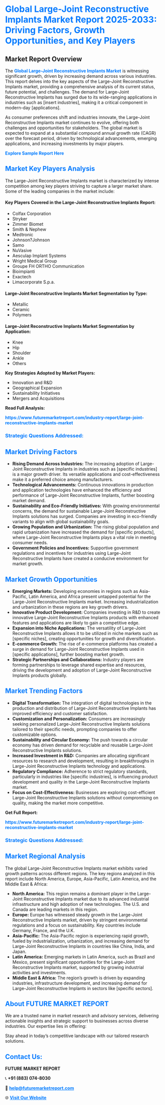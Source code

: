 <h1 style="color: #007BFF;">Global Large-Joint Reconstructive Implants Market Report 2025-2033: Driving Factors, Growth Opportunities, and Key Players</h1>

<section id="overview">
<h2>Market Report Overview</h2>
<p>The <a href="https://www.futuremarketreport.com/industry-report/large-joint-reconstructive-implants-market" style="color: #007BFF; text-decoration: none;"><strong>Global Large-Joint Reconstructive Implants Market</strong></a> is witnessing significant growth, driven by increasing demand across various industries. This report delves into the key aspects of the Large-Joint Reconstructive Implants market, providing a comprehensive analysis of its current status, future potential, and challenges. The demand for Large-Joint Reconstructive Implants has surged due to its wide-ranging applications in industries such as [insert industries], making it a critical component in modern-day [applications].</p>
<p>As consumer preferences shift and industries innovate, the Large-Joint Reconstructive Implants market continues to evolve, offering both challenges and opportunities for stakeholders. The global market is expected to expand at a substantial compound annual growth rate (CAGR) over the forecast period, driven by technological advancements, emerging applications, and increasing investments by major players.</p>
</section>

<section id="overview">
<p><a href="https://www.futuremarketreport.com/request-sample/reportId=51891" style="color: #007BFF; text-decoration: none;"><strong>Explore Sample Report Here</strong></a></p>
</section>

<section id="key-players">
<h2 style="color: #007BFF;">Market Key Players Analysis</h2>
<p>The Large-Joint Reconstructive Implants market is characterized by intense competition among key players striving to capture a larger market share. Some of the leading companies in the market include:</p>
<h4>Key Players Covered in the Large-Joint Reconstructive Implants Report:</h4>
<ul><li>Colfax Corporation</li><li>Stryker</li><li>Zimmer Biomet</li><li>Smith &amp; Nephew</li><li>Medtronic</li><li>Johnson?Johnson</li><li>Samo</li><li>NuVasive</li><li>Aesculap Implant Systems</li><li>Wright Medical Group</li><li>Groupe FH ORTHO Communication</li><li>Bioimpianti</li><li>Exactech</li><li>Limacorporate S.p.a.</li></ul>
<h4>Large-Joint Reconstructive Implants Market Segmentation by Type:</h4>
<ul><li>Metallic</li><li>Ceramic</li><li>Polymers</li></ul>

<h4>Large-Joint Reconstructive Implants Market Segmentation by Application:</h4>
<ul><li>Knee</li><li>Hip</li><li>Shoulder</li><li>Ankle</li><li>Others</li></ul>
<p><strong>Key Strategies Adopted by Market Players:</strong></p>
<ul>
<li>Innovation and R&D</li>
<li>Geographical Expansion</li>
<li>Sustainability Initiatives</li>
<li>Mergers and Acquisitions</li>
</ul>
</section>

<section>
<p><strong>Read Full Analysis: </strong></p><a href="https://www.futuremarketreport.com/industry-report/large-joint-reconstructive-implants-market" style="color: #007BFF; text-decoration: none;"><strong>https://www.futuremarketreport.com/industry-report/large-joint-reconstructive-implants-market</strong></a>
<h3 style="color: #007BFF;">Strategic Questions Addressed:</h3>
</section>

<section id="driving-factors">
<h2 style="color: #007BFF;">Market Driving Factors</h2>
<ul>
<li><strong>Rising Demand Across Industries:</strong> The increasing adoption of Large-Joint Reconstructive Implants in industries such as [specific industries] is a major growth driver. Its versatile applications and cost-effectiveness make it a preferred choice among manufacturers.</li>
<li><strong>Technological Advancements:</strong> Continuous innovations in production and application technologies have enhanced the efficiency and performance of Large-Joint Reconstructive Implants, further boosting market demand.</li>
<li><strong>Sustainability and Eco-Friendly Initiatives:</strong> With growing environmental concerns, the demand for sustainable Large-Joint Reconstructive Implants solutions has surged. Companies are investing in eco-friendly variants to align with global sustainability goals.</li>
<li><strong>Growing Population and Urbanization:</strong> The rising global population and rapid urbanization have increased the demand for [specific products], where Large-Joint Reconstructive Implants plays a vital role in meeting consumer needs.</li>
<li><strong>Government Policies and Incentives:</strong> Supportive government regulations and incentives for industries using Large-Joint Reconstructive Implants have created a conducive environment for market growth.</li>
</ul>
</section>

<section id="growth-opportunities">
<h2 style="color: #007BFF;">Market Growth Opportunities</h2>
<ul>
<li><strong>Emerging Markets:</strong> Developing economies in regions such as Asia-Pacific, Latin America, and Africa present untapped potential for the Large-Joint Reconstructive Implants market. Increasing industrialization and urbanization in these regions are key growth drivers.</li>
<li><strong>Innovative Product Development:</strong> Companies investing in R&D to create innovative Large-Joint Reconstructive Implants products with enhanced features and applications are likely to gain a competitive edge.</li>
<li><strong>Expansion into Niche Applications:</strong> The versatility of Large-Joint Reconstructive Implants allows it to be utilized in niche markets such as [specific niches], creating opportunities for growth and diversification.</li>
<li><strong>E-commerce Growth:</strong> The rise of e-commerce platforms has created a surge in demand for Large-Joint Reconstructive Implants used in [specific applications], further boosting market growth.</li>
<li><strong>Strategic Partnerships and Collaborations:</strong> Industry players are forming partnerships to leverage shared expertise and resources, driving the development and adoption of Large-Joint Reconstructive Implants products globally.</li>
</ul>
</section>

<section id="trending-factors">
<h2 style="color: #007BFF;">Market Trending Factors</h2>
<ul>
<li><strong>Digital Transformation:</strong> The integration of digital technologies in the production and distribution of Large-Joint Reconstructive Implants has improved efficiency and customer satisfaction.</li>
<li><strong>Customization and Personalization:</strong> Consumers are increasingly seeking personalized Large-Joint Reconstructive Implants solutions tailored to their specific needs, prompting companies to offer customizable options.</li>
<li><strong>Sustainability and Circular Economy:</strong> The push towards a circular economy has driven demand for recyclable and reusable Large-Joint Reconstructive Implants solutions.</li>
<li><strong>Increased Investment in R&D:</strong> Companies are allocating significant resources to research and development, resulting in breakthroughs in Large-Joint Reconstructive Implants technology and applications.</li>
<li><strong>Regulatory Compliance:</strong> Adherence to strict regulatory standards, particularly in industries like [specific industries], is influencing product development and quality in the Large-Joint Reconstructive Implants market.</li>
<li><strong>Focus on Cost-Effectiveness:</strong> Businesses are exploring cost-efficient Large-Joint Reconstructive Implants solutions without compromising on quality, making the market more competitive.</li>
</ul>
</section>

<section>
<p><strong>Get Full Report: </strong></p><a href="https://www.futuremarketreport.com/industry-report/large-joint-reconstructive-implants-market" style="color: #007BFF; text-decoration: none;"><strong>https://www.futuremarketreport.com/industry-report/large-joint-reconstructive-implants-market</strong></a>
<h3 style="color: #007BFF;">Strategic Questions Addressed:</h3>
</section>


<section id="regional-analysis">
<h2 style="color: #007BFF;">Market Regional Analysis</h2>
<p>The global Large-Joint Reconstructive Implants market exhibits varied growth patterns across different regions. The key regions analyzed in this report include North America, Europe, Asia-Pacific, Latin America, and the Middle East & Africa:</p>
<ul>
<li><strong>North America:</strong> This region remains a dominant player in the Large-Joint Reconstructive Implants market due to its advanced industrial infrastructure and high adoption of new technologies. The U.S. and Canada are leading markets in this region.</li>
<li><strong>Europe:</strong> Europe has witnessed steady growth in the Large-Joint Reconstructive Implants market, driven by stringent environmental regulations and a focus on sustainability. Key countries include Germany, France, and the U.K.</li>
<li><strong>Asia-Pacific:</strong> The Asia-Pacific region is experiencing rapid growth, fueled by industrialization, urbanization, and increasing demand for Large-Joint Reconstructive Implants in countries like China, India, and Japan.</li>
<li><strong>Latin America:</strong> Emerging markets in Latin America, such as Brazil and Mexico, present significant opportunities for the Large-Joint Reconstructive Implants market, supported by growing industrial activities and investments.</li>
<li><strong>Middle East & Africa:</strong> The region’s growth is driven by expanding industries, infrastructure development, and increasing demand for Large-Joint Reconstructive Implants in sectors like [specific sectors].</li>
</ul>
</section>

<footer>
<h2 style="color: #007BFF;">About FUTURE MARKET REPORT</h2>
<p>We are a trusted name in market research and advisory services, delivering actionable insights and strategic support to businesses across diverse industries. Our expertise lies in offering:</p>

<p>Stay ahead in today’s competitive landscape with our tailored research solutions.</p>

<h2 style="color: #007BFF;">Contact Us:</h2>
<p><strong>FUTURE MARKET REPORT</strong></p>
<p>📞 <strong>+91 (883) 074-8030</strong></p>
<p>📧 <strong><a href="mailto:help@futuremarketreport.com" style="color: #007BFF;">help@futuremarketreport.com</a></strong></p>
<p>🌐 <strong><a href="https://www.futuremarketreport.com/" style="color: #007BFF;">Visit Our Website</a></strong></p>
</footer>